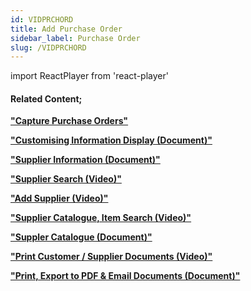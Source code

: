```yaml
---
id: VIDPRCHORD
title: Add Purchase Order
sidebar_label: Purchase Order
slug: /VIDPRCHORD
---
```

import ReactPlayer from 'react-player'



<ReactPlayer controls url='https://www.youtube.com/watch?v=BThCztuwJVY' />

#### Related Content;

**["Capture Purchase Orders"](https://sense-i.co/docs/148)** 

**["Customising Information Display (Document)"](https://sense-i.co/docs/LST004)**  

**["Supplier Information (Document)"](https://sense-i.co/docs/1203)**  

**["Supplier Search (Video)"](https://sense-i.co/docs/VIDSUPPSRCH)**  

**["Add Supplier (Video)"](https://sense-i.co/docs/VIDADDSUPP)**  

**["Supplier Catalogue, Item Search (Video)"](https://sense-i.co/docs/VIDSUPPCAT)** 

**["Suppler Catalogue (Document)"](https://sense-i.co/docs/442)** 

**["Print Customer / Supplier Documents (Video)"](https://sense-i.co/docs/VIDPRNT)** 

**["Print, Export to PDF & Email Documents (Document)"](https://sense-i.co/docs/502#print)** 


